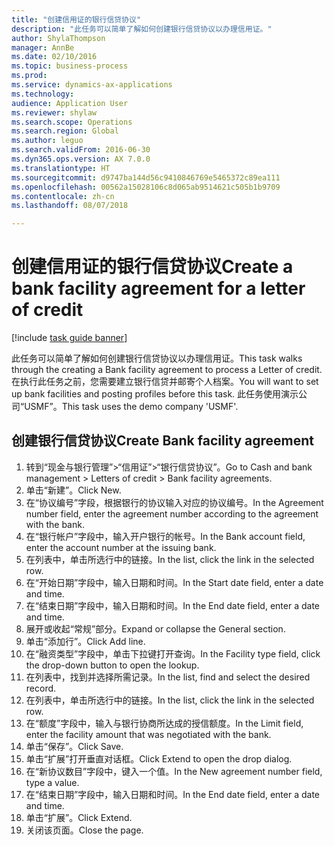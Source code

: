 ```yaml
--- 
title: "创建信用证的银行信贷协议"
description: "此任务可以简单了解如何创建银行信贷协议以办理信用证。"
author: ShylaThompson
manager: AnnBe
ms.date: 02/10/2016
ms.topic: business-process
ms.prod: 
ms.service: dynamics-ax-applications
ms.technology: 
audience: Application User
ms.reviewer: shylaw
ms.search.scope: Operations
ms.search.region: Global
ms.author: leguo
ms.search.validFrom: 2016-06-30
ms.dyn365.ops.version: AX 7.0.0
ms.translationtype: HT
ms.sourcegitcommit: d9747ba144d56c9410846769e5465372c89ea111
ms.openlocfilehash: 00562a15028106c8d065ab9514621c505b1b9709
ms.contentlocale: zh-cn
ms.lasthandoff: 08/07/2018

---
```

# <a name="create-a-bank-facility-agreement-for-a-letter-of-credit"></a><span data-ttu-id="28a97-103">创建信用证的银行信贷协议</span><span class="sxs-lookup"><span data-stu-id="28a97-103">Create a bank facility agreement for a letter of credit</span></span>

[!include [task guide banner](../../includes/task-guide-banner.md)]

<span data-ttu-id="28a97-104">此任务可以简单了解如何创建银行信贷协议以办理信用证。</span><span class="sxs-lookup"><span data-stu-id="28a97-104">This task walks through the creating a Bank facility agreement to process a Letter of credit.</span></span> <span data-ttu-id="28a97-105">在执行此任务之前，您需要建立银行信贷并邮寄个人档案。</span><span class="sxs-lookup"><span data-stu-id="28a97-105">You will want to set up bank facilities and posting profiles before this task.</span></span>  <span data-ttu-id="28a97-106">此任务使用演示公司“USMF”。</span><span class="sxs-lookup"><span data-stu-id="28a97-106">This task uses the demo company 'USMF'.</span></span>  


## <a name="create-bank-facility-agreement"></a><span data-ttu-id="28a97-107">创建银行信贷协议</span><span class="sxs-lookup"><span data-stu-id="28a97-107">Create Bank facility agreement</span></span>
1. <span data-ttu-id="28a97-108">转到“现金与银行管理”>“信用证”>“银行信贷协议”。</span><span class="sxs-lookup"><span data-stu-id="28a97-108">Go to Cash and bank management > Letters of credit > Bank facility agreements.</span></span>
2. <span data-ttu-id="28a97-109">单击“新建”。</span><span class="sxs-lookup"><span data-stu-id="28a97-109">Click New.</span></span>
3. <span data-ttu-id="28a97-110">在“协议编号”字段，根据银行的协议输入对应的协议编号。</span><span class="sxs-lookup"><span data-stu-id="28a97-110">In the Agreement number field, enter the agreement number according to the agreement with the bank.</span></span>
4. <span data-ttu-id="28a97-111">在“银行帐户”字段中，输入开户银行的帐号。</span><span class="sxs-lookup"><span data-stu-id="28a97-111">In the Bank account field, enter the account number at the issuing bank.</span></span>
5. <span data-ttu-id="28a97-112">在列表中，单击所选行中的链接。</span><span class="sxs-lookup"><span data-stu-id="28a97-112">In the list, click the link in the selected row.</span></span>
6. <span data-ttu-id="28a97-113">在“开始日期”字段中，输入日期和时间。</span><span class="sxs-lookup"><span data-stu-id="28a97-113">In the Start date field, enter a date and time.</span></span>
7. <span data-ttu-id="28a97-114">在“结束日期”字段中，输入日期和时间。</span><span class="sxs-lookup"><span data-stu-id="28a97-114">In the End date field, enter a date and time.</span></span>
8. <span data-ttu-id="28a97-115">展开或收起“常规”部分。</span><span class="sxs-lookup"><span data-stu-id="28a97-115">Expand or collapse the General section.</span></span>
9. <span data-ttu-id="28a97-116">单击“添加行”。</span><span class="sxs-lookup"><span data-stu-id="28a97-116">Click Add line.</span></span>
10. <span data-ttu-id="28a97-117">在“融资类型”字段中，单击下拉键打开查询。</span><span class="sxs-lookup"><span data-stu-id="28a97-117">In the Facility type field, click the drop-down button to open the lookup.</span></span>
11. <span data-ttu-id="28a97-118">在列表中，找到并选择所需记录。</span><span class="sxs-lookup"><span data-stu-id="28a97-118">In the list, find and select the desired record.</span></span>
12. <span data-ttu-id="28a97-119">在列表中，单击所选行中的链接。</span><span class="sxs-lookup"><span data-stu-id="28a97-119">In the list, click the link in the selected row.</span></span>
13. <span data-ttu-id="28a97-120">在“额度”字段中，输入与银行协商所达成的授信额度。</span><span class="sxs-lookup"><span data-stu-id="28a97-120">In the Limit field, enter the facility amount that was negotiated with the bank.</span></span>
14. <span data-ttu-id="28a97-121">单击“保存”。</span><span class="sxs-lookup"><span data-stu-id="28a97-121">Click Save.</span></span>
15. <span data-ttu-id="28a97-122">单击“扩展”打开垂直对话框。</span><span class="sxs-lookup"><span data-stu-id="28a97-122">Click Extend to open the drop dialog.</span></span>
16. <span data-ttu-id="28a97-123">在“新协议数目”字段中，键入一个值。</span><span class="sxs-lookup"><span data-stu-id="28a97-123">In the New agreement number field, type a value.</span></span>
17. <span data-ttu-id="28a97-124">在“结束日期”字段中，输入日期和时间。</span><span class="sxs-lookup"><span data-stu-id="28a97-124">In the End date field, enter a date and time.</span></span>
18. <span data-ttu-id="28a97-125">单击“扩展”。</span><span class="sxs-lookup"><span data-stu-id="28a97-125">Click Extend.</span></span>
19. <span data-ttu-id="28a97-126">关闭该页面。</span><span class="sxs-lookup"><span data-stu-id="28a97-126">Close the page.</span></span>


